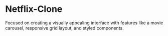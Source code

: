 # Netflix-Clone
Focused on creating a visually appealing interface with features like a movie carousel, responsive grid layout, and styled components.
